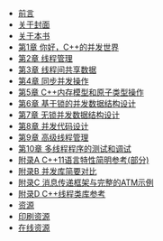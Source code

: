 * [前言](content/preface/preface-chinese.md)
* [关于封面](content/about_cover_illustration/about_cover_illustration-chinese.md)
* [关于本书](content/about_this_book/about_this_book-chinese.md)
* [第1章 你好，C++的并发世界](content/chapter1/chapter1-chinese.md)
* [第2章 线程管理](content/chapter2/chapter2-chinese.md)
* [第3章 线程间共享数据](content/chapter3/chapter3-chinese.md)
* [第4章 同步并发操作](content/chapter4/chapter4-chinese.md)
* [第5章 C++内存模型和原子类型操作](content/chapter5/chapter5-chinese.md)
* [第6章 基于锁的并发数据结构设计](content/chapter6/chapter6-chinese.md)
* [第7章 无锁并发数据结构设计](content/chapter7/chapter7-chinese.md)
* [第8章 并发代码设计](content/chapter8/chapter8-chinese.md)
* [第9章 高级线程管理](content/chapter9/chapter9-chinese.md)
* [第10章 多线程程序的测试和调试](content/chapter10/chapter10-chinese.md)
* [附录A C++11语言特性简明参考(部分)](content/appendix_A/appendix_A-chinese.md)
* [附录B 并发库简要对比](content/appendix_B/appendix_B-chinese.md)
* [附录C 消息传递框架与完整的ATM示例]()
* [附录D C++线程类库参考]()
* [资源]()
* [印刷资源]()
* [在线资源]()
